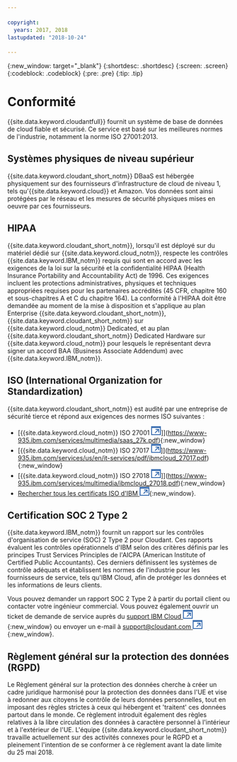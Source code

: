 ```yaml
---

copyright:
  years: 2017, 2018
lastupdated: "2018-10-24"

---
```


{:new_window: target="_blank"}
{:shortdesc: .shortdesc}
{:screen: .screen}
{:codeblock: .codeblock}
{:pre: .pre}
{:tip: .tip}

<!-- Acrolinx: 2017-05-10 -->

# Conformité

{{site.data.keyword.cloudantfull}} fournit un système de base de données de cloud fiable et sécurisé.
Ce service est basé sur les meilleures normes de l'industrie, notamment la norme ISO 27001:2013.

## Systèmes physiques de niveau supérieur

{{site.data.keyword.cloudant_short_notm}} DBaaS est hébergée physiquement
sur des fournisseurs d'infrastructure de cloud de niveau 1, tels qu'{{site.data.keyword.cloud}} et Amazon.
Vos données sont ainsi protégées par le réseau et les mesures de sécurité physiques mises en oeuvre par ces fournisseurs.

## HIPAA

{{site.data.keyword.cloudant_short_notm}}, lorsqu'il est déployé sur du matériel dédié sur {{site.data.keyword.cloud_notm}}, respecte les contrôles {{site.data.keyword.IBM_notm}} requis qui sont en accord avec les exigences de la loi sur la sécurité et la confidentialité HIPAA (Health Insurance Portability and Accountability Act) de 1996. Ces exigences incluent les protections administratives, physiques et techniques appropriées requises pour les partenaires accrédités (45 CFR, chapitre 160 et sous-chapitres A et C du chapitre 164). La conformité à l'HIPAA doit être demandée au moment de la mise à disposition et s'applique au plan Enterprise {{site.data.keyword.cloudant_short_notm}},
{{site.data.keyword.cloudant_short_notm}} sur {{site.data.keyword.cloud_notm}} Dedicated,
et au plan {{site.data.keyword.cloudant_short_notm}} Dedicated Hardware sur {{site.data.keyword.cloud_notm}} pour lesquels le représentant devra signer un accord BAA (Business Associate Addendum) avec {{site.data.keyword.IBM_notm}}.

## ISO (International Organization for Standardization)

{{site.data.keyword.cloudant_short_notm}} est audité par une entreprise de sécurité tierce et répond aux exigences des normes ISO suivantes :

* [{{site.data.keyword.cloud_notm}} ISO 27001 ![Icône de lien externe](../images/launch-glyph.svg "Icône de lien externe")]](https://www-935.ibm.com/services/multimedia/saas_27k.pdf){:new_window}
* [{{site.data.keyword.cloud_notm}} ISO 27017 ![Icône de lien externe](../images/launch-glyph.svg "Icône de lien externe")]](https://www-935.ibm.com/services/us/en/it-services/pdf/ibmcloud_27017.pdf){:new_window}
* [{{site.data.keyword.cloud_notm}} ISO 27018 ![Icône de lien externe](../images/launch-glyph.svg "Icône de lien externe")]](https://www-935.ibm.com/services/multimedia/ibmcloud_27018.pdf){:new_window}
* [Rechercher tous les certificats ISO d'IBM ![Icône de lien externe](../images/launch-glyph.svg "Icône de lien externe")](https://www-935.ibm.com/services/us/en/it-services/iso-management-system-certifications.html){:new_window}.
 
## Certification SOC 2 Type 2

{{site.data.keyword.IBM_notm}} fournit un rapport sur les contrôles d'organisation de service (SOC) 2 Type 2 pour Cloudant. Ces rapports évaluent les contrôles opérationnels d'IBM selon des critères définis par les principes Trust Services Principles de l'AICPA (American Institute of Certified Public Accountants). 
Ces derniers définissent les systèmes de contrôle adéquats et établissent les normes de l'industrie pour les fournisseurs de service, tels qu'IBM Cloud, afin de protéger les données et les informations de leurs clients.

Vous pouvez demander un rapport SOC 2 Type 2 à partir du portail client ou contacter votre ingénieur commercial. Vous pouvez également ouvrir un ticket de demande de service auprès du [support IBM Cloud ![Icône de lien externe](../images/launch-glyph.svg "Icône de lien externe")](https://www.ibm.com/cloud/support){:new_window} ou envoyer un e-mail à [support@cloudant.com ![Icône de lien externe](../images/launch-glyph.svg "Icône de lien externe")](mailto:support@cloudant.com){:new_window}.

## Règlement général sur la protection des données (RGPD) 

Le Règlement général sur la protection des données cherche à créer un cadre juridique harmonisé pour la protection des données dans l'UE et vise à redonner aux citoyens le contrôle de leurs données personnelles, tout en imposant des règles strictes à ceux qui hébergent et 'traitent' ces données partout dans le monde. Ce règlement introduit également des règles relatives à la libre circulation des données à caractère personnel à l'intérieur et à l'extérieur de l'UE. L'équipe {{site.data.keyword.cloudant_short_notm}} travaille actuellement sur des activités connexes pour le RGPD et a pleinement l'intention de se conformer à ce règlement avant la date limite du 25 mai 2018.
